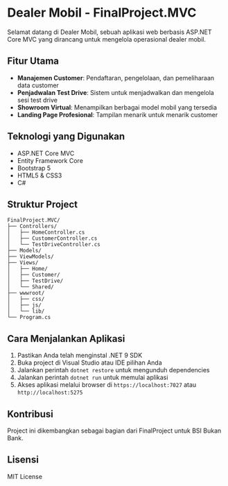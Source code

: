 # Dealer Mobil - FinalProject.MVC

Selamat datang di Dealer Mobil, sebuah aplikasi web berbasis ASP.NET Core MVC yang dirancang untuk mengelola operasional dealer mobil.

## Fitur Utama

- **Manajemen Customer**: Pendaftaran, pengelolaan, dan pemeliharaan data customer
- **Penjadwalan Test Drive**: Sistem untuk menjadwalkan dan mengelola sesi test drive
- **Showroom Virtual**: Menampilkan berbagai model mobil yang tersedia
- **Landing Page Profesional**: Tampilan menarik untuk menarik customer

## Teknologi yang Digunakan

- ASP.NET Core MVC
- Entity Framework Core
- Bootstrap 5
- HTML5 & CSS3
- C#

## Struktur Project

```
FinalProject.MVC/
├── Controllers/
│   ├── HomeController.cs
│   ├── CustomerController.cs
│   └── TestDriveController.cs
├── Models/
├── ViewModels/
├── Views/
│   ├── Home/
│   ├── Customer/
│   ├── TestDrive/
│   └── Shared/
├── wwwroot/
│   ├── css/
│   ├── js/
│   └── lib/
└── Program.cs
```

## Cara Menjalankan Aplikasi

1. Pastikan Anda telah menginstal .NET 9 SDK
2. Buka project di Visual Studio atau IDE pilihan Anda
3. Jalankan perintah `dotnet restore` untuk mengunduh dependencies
4. Jalankan perintah `dotnet run` untuk memulai aplikasi
5. Akses aplikasi melalui browser di `https://localhost:7027` atau `http://localhost:5275`

## Kontribusi

Project ini dikembangkan sebagai bagian dari FinalProject untuk BSI Bukan Bank.

## Lisensi

MIT License 
